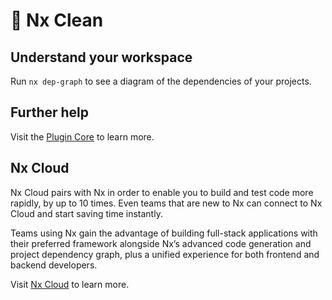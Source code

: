 # 🧹 Nx Clean

## Understand your workspace

Run `nx dep-graph` to see a diagram of the dependencies of your projects.

## Further help

Visit the [Plugin Core](./libs/plugin/core/README.md) to learn more.

## Nx Cloud

Nx Cloud pairs with Nx in order to enable you to build and test code more rapidly, by up to 10 times. Even teams that are new to Nx can connect to Nx Cloud and start saving time instantly.

Teams using Nx gain the advantage of building full-stack applications with their preferred framework alongside Nx’s advanced code generation and project dependency graph, plus a unified experience for both frontend and backend developers.

Visit [Nx Cloud](https://nx.app/) to learn more.
